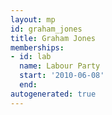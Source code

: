 ```yaml
---
layout: mp
id: graham_jones
title: Graham Jones
memberships:
- id: lab
  name: Labour Party
  start: '2010-06-08'
  end: 
autogenerated: true
---
```

